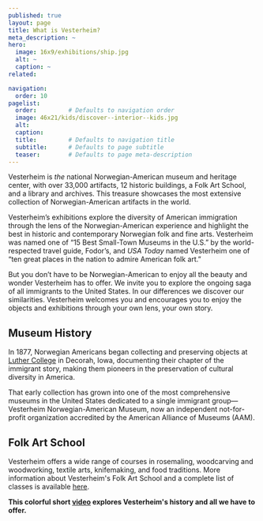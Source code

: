 ```yaml
---
published: true
layout: page
title: What is Vesterheim?
meta_description: ~
hero:
  image: 16x9/exhibitions/ship.jpg
  alt: ~
  caption: ~
related:

navigation:
  order: 10
pagelist:
  order:         # Defaults to navigation order  
  image: 46x21/kids/discover--interior--kids.jpg
  alt:
  caption:
  title:         # Defaults to navigation title
  subtitle:      # Defaults to page subtitle
  teaser:        # Defaults to page meta-description
---
```

Vesterheim is _the_ national Norwegian-American museum and heritage center, with over 33,000 artifacts, 12 historic buildings, a Folk Art School, and a library and archives. This treasure showcases the most extensive collection of Norwegian-American artifacts in the world. 

Vesterheim’s exhibitions explore the diversity of American immigration through the lens of the Norwegian-American experience and highlight the best in historic and contemporary Norwegian folk and fine arts. Vesterheim was named one of “15 Best Small-Town Museums in the U.S.” by the world-respected travel guide, Fodor’s, and _USA Today_ named Vesterheim one of “ten great places in the nation to admire American folk art.”

But you don’t have to be Norwegian-American to enjoy all the beauty and wonder Vesterheim has to offer. We invite you to explore the ongoing saga of all immigrants to the United States. In our differences we discover our similarities. Vesterheim welcomes you and encourages you to enjoy the objects and exhibitions through your own lens, your own story.

Museum History
--------------
In 1877, Norwegian Americans began collecting and preserving objects at [Luther College](https://www.luther.edu) in Decorah, Iowa, documenting their chapter of the immigrant story, making them pioneers in the preservation of cultural diversity in America.

That early collection has grown into one of the most comprehensive museums in the United States dedicated to a single immigrant group—Vesterheim Norwegian-American Museum, now an independent not-for-profit organization accredited by the American Alliance of Museums (AAM).

Folk Art School
---------------
Vesterheim offers a wide range of courses in rosemaling, woodcarving and woodworking, textile arts, knifemaking, and food traditions. More information about Vesterheim's Folk Art School and a complete list of classes is available [here](/folk-art-school/).

**This colorful short [video](https://www.youtube.com/watch?v=S1swuKt7v8o) explores Vesterheim's history and all we have to offer.**